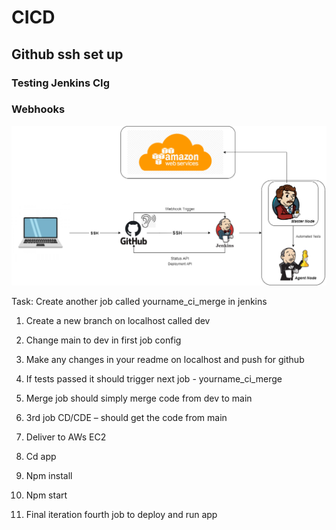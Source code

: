 # CICD
## Github ssh set up
### Testing Jenkins CIg
### Webhooks
![](images/CICD.png)

Task:
Create another job called yourname_ci_merge in jenkins
1.	Create a new branch on localhost called dev
2.	Change main to dev in first job config
3.	Make any changes in your readme on localhost and push for github
4.	If tests passed it should trigger next job - yourname_ci_merge
5.	Merge job should simply merge code from dev to main 

6.	3rd job CD/CDE – should get the code from main 
7.	Deliver to AWs EC2
8.	Cd app
9.	Npm install
10.	Npm start
11.	Final iteration fourth job to deploy and run app
